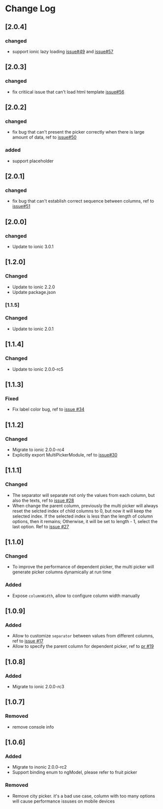 # Change Log

## [2.0.4]
### changed
* support ionic lazy loading [issue#49](https://github.com/raychenfj/ion-multi-picker/issues/49) and [issue#57](https://github.com/raychenfj/ion-multi-picker/issues/57)

## [2.0.3]
### changed
* fix critiical issue that can't load html template [issue#56](https://github.com/raychenfj/ion-multi-picker/issues/56)

## [2.0.2]
### changed
* fix bug that can't present the picker correctly when there is large amount of data, ref to [issue#50](https://github.com/raychenfj/ion-multi-picker/issues/50)
### added
* support placeholder

## [2.0.1]
### changed
* fix bug that can't establish correct sequence between columns, ref to [issue#51](https://github.com/raychenfj/ion-multi-picker/issues/51)

## [2.0.0]
### changed
* Update to ionic 3.0.1

## [1.2.0]
### Changed
* Update to ionic 2.2.0
* Update package.json


### [1.1.5]
### Changed
* Update to ionic 2.0.1

## [1.1.4]
### Changed
* Update to ionic 2.0.0-rc5


## [1.1.3]
### Fixed
* Fix label color bug, ref to [issue #34](https://github.com/raychenfj/ion-multi-picker/issues/34)

## [1.1.2]
### Changed
* Migrate to ionic 2.0.0-rc4
* Explicitly export MultiPickerModule, ref to [issue#30](https://github.com/raychenfj/ion-multi-picker/issues/30)

## [1.1.1]
### Changed
* The separator will separate not only the values from each column, but also the texts, ref to [issue #28](https://github.com/raychenfj/ion-multi-picker/issues/28)
* When change the parent column, previously the multi picker will always reset the selcted index of child columns to 0, but now it will keep the selected index. 
If the selected index is less than the length of column options, then it remains; Otherwise, it will be set to length - 1, select the last option. Ref to [issue #27](https://github.com/raychenfj/ion-multi-picker/issues/27)

## [1.1.0]
### Changed
* To improve the performance of dependent picker, the multi picker will generate picker columns dynamically at run time

### Added
* Expose `columnWidth`, allow to configure column width manually

## [1.0.9]
### Added 
* Allow to customize `separator` between values from different columns, ref to [issue #17](https://github.com/raychenfj/ion-multi-picker/issues/17)
* Allow to specify the parent column for dependent picker, ref to [pr #19](https://github.com/raychenfj/ion-multi-picker/pull/19)  

## [1.0.8]
### Added
* Migrate to ionic 2.0.0-rc3

## [1.0.7]
### Removed
* remove console info

## [1.0.6] 
### Added
* Migrate to inonic 2.0.0-rc2
* Support binding enum to ngModel, please refer to fruit picker 

### Removed
* Remove city picker. it's a bad use case, column with too many options will cause performance issuses on mobile devices